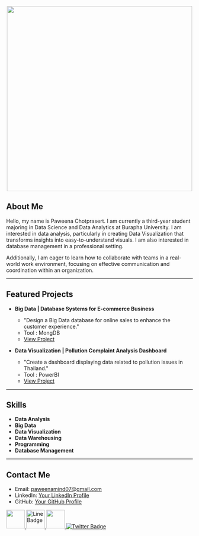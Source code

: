 <div id="header" align="center">
  <img src="https://www.iimtindia.net/Blog/wp-content/uploads/2021/06/Data-Science.jpg" width="500"/>
</div>

## About Me   
Hello, my name is Paweena Chotprasert. I am currently a third-year student majoring in Data Science and Data Analytics at Burapha University. I am interested in data analysis, particularly in creating Data Visualization that transforms insights into easy-to-understand visuals. I am also interested in database management in a professional setting.

Additionally, I am eager to learn how to collaborate with teams in a real-world work environment, focusing on effective communication and coordination within an organization.

---

## Featured Projects  
- **Big Data | Database Systems for E-commerce Business**  
  - "Design a Big Data database for online sales to enhance the customer experience."
  - Tool : MongDB
  - [View Project](#)  

- **Data Visualization | Pollution Complaint Analysis Dashboard**  
  - "Create a dashboard displaying data related to pollution issues in Thailand."
  - Tool : PowerBI
  - [View Project](#)

---

## Skills 
- **Data Analysis** 
- **Big Data** 
- **Data Visualization**
- **Data Warehousing** 
- **Programming** 
- **Database Management** 
---

## Contact Me  
- Email: [paweenamind07@gmail.com](mailto:paweenamind07@gmail.com)  
- LinkedIn: [Your LinkedIn Profile](#)  
- GitHub: [Your GitHub Profile](#) 
<div id="badges">
</a>
  <a href="your-youtube-URL">
    <img src="https://thumbs.dreamstime.com/b/icono-del-logotipo-de-correo-electr%C3%B3nico-gmail-hermoso-dise%C3%B1ado-meticulosamente-225149202.jpg" width="50"/>
</a>
 <a href="https://line.me/ti/p/6z896nrGSb">
    <img src="https://png.pngtree.com/png-clipart/20190515/original/pngtree-line-chat-icon-png-image_3584855.jpg" alt="Line Badge" width="50"/>
</a>
  <a href="your-youtube-URL">
    <img src="https://thumbs.dreamstime.com/b/icono-del-logotipo-de-correo-electr%C3%B3nico-gmail-hermoso-dise%C3%B1ado-meticulosamente-225149202.jpg" width="50"/>
  </a>
  <a href="your-twitter-URL">
    <img src="https://img.shields.io/badge/Twitter-blue?style=for-the-badge&logo=twitter&logoColor=white" alt="Twitter Badge"/>
  </a>
</div>

